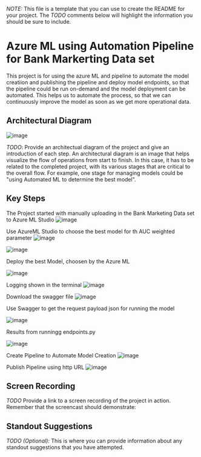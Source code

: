 *NOTE:* This file is a template that you can use to create the README for your project. The *TODO* comments below will highlight the information you should be sure to include.


# Azure ML using Automation Pipeline for Bank Markerting Data set  
This project is for using the azure ML and pipeline to automate the model creatiion and publishing the pipeline and deploy model endpoints, so that the pipeline could be run on-demand and the model deployment can be automated. This helps us to automate the process, so that we can continuously improve the model as soon as we get more operational data.

## Architectural Diagram
![image](https://github.com/ksheriff82/nd00333_AZMLND_C2/assets/43680905/8f9b3ff1-4cef-491b-9b03-480b39866269)

*TODO*: Provide an architectual diagram of the project and give an introduction of each step. An architectural diagram is an image that helps visualize the flow of operations from start to finish. In this case, it has to be related to the completed project, with its various stages that are critical to the overall flow. For example, one stage for managing models could be "using Automated ML to determine the best model". 

## Key Steps
The Project started with manually uploading in the Bank Marketing Data set to Azure ML Studio
![image](https://github.com/ksheriff82/nd00333_AZMLND_C2/assets/43680905/7358ef59-3812-4313-99e5-bcc0ba5d24f1)


Use AzureML Studio to choose the best model for th AUC weighted parameter
![image](https://github.com/ksheriff82/nd00333_AZMLND_C2/assets/43680905/6e63e59d-8edf-4401-9ac2-03cb1c0f2e5e)

![image](https://github.com/ksheriff82/nd00333_AZMLND_C2/assets/43680905/776ed69d-f7cf-4a2e-ade0-831b954c0543)

Deploy the best Model, choosen by the Azure ML 

![image](https://github.com/ksheriff82/nd00333_AZMLND_C2/assets/43680905/45b643fa-9e18-4f75-bc2d-ba85ce45bb71)


Logging shown in the terminal
![image](https://github.com/ksheriff82/nd00333_AZMLND_C2/assets/43680905/ac535c3f-7dd8-4d53-a2b6-991c438ab41a)



Download the swagger file
![image](https://github.com/ksheriff82/nd00333_AZMLND_C2/assets/43680905/d51cb239-2b60-48b0-8c75-35b506803896)

Use Swagger to get the request payload json for running the model

![image](https://github.com/ksheriff82/nd00333_AZMLND_C2/assets/43680905/f8b2bda9-e710-4b6e-a16d-7374bb5e52f5)


Results from runningg endpoints.py

![image](https://github.com/ksheriff82/nd00333_AZMLND_C2/assets/43680905/b71219c6-a4ff-4d2f-ae0d-d88b69dea6d8)



Create Pipeline to Automate Model Creation
![image](https://github.com/ksheriff82/nd00333_AZMLND_C2/assets/43680905/f88d5040-8d86-4154-a4c2-c60b72597e56)

Publish Pipeline using http URL
![image](https://github.com/ksheriff82/nd00333_AZMLND_C2/assets/43680905/c385f285-4040-41c5-bdce-edf72921b48b)


## Screen Recording
*TODO* Provide a link to a screen recording of the project in action. Remember that the screencast should demonstrate:

## Standout Suggestions
*TODO (Optional):* This is where you can provide information about any standout suggestions that you have attempted.
